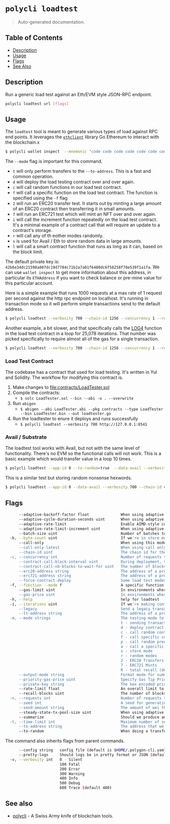 # `polycli loadtest`

> Auto-generated documentation.

## Table of Contents

- [Description](#description)
- [Usage](#usage)
- [Flags](#flags)
- [See Also](#see-also)

## Description

Run a generic load test against an Eth/EVM style JSON-RPC endpoint.

```bash
polycli loadtest url [flags]
```

## Usage

The `loadtest` tool is meant to generate various types of load against RPC end points. It leverages the [`ethclient`](https://pkg.go.dev/github.com/ethereum/go-ethereum/ethclient) library Go Ethereum to interact with the blockchain.x

```bash
$ polycli wallet inspect  --mnemonic "code code code code code code code code code code code quality" --addresses 1
```

The `--mode` flag is important for this command.

- `t` will only perform transfers to the `--to-address`. This is a fast and common operation.
- `d` will deploy the load testing contract over and over again.
- `c` will call random functions in our load test contract.
- `f` will call a specific function on the load test contract. The function is specified using the `-f` flag
- `2` will run an ERC20 transfer test. It starts out by minting a large amount of an ERC20 contract then transferring it in small amounts.
- `7` will run an ERC721 test which will mint an NFT over and over again.
- `i` will call the increment function repeatedly on the load test contract. It's a minimal example of a contract call that will require an update to a contract's storage.
- `r` will call any of th eother modes randomly.
- `s` is used for Avail / Eth to store random data in large amounts.
- `l` will call a smart contract function that runs as long as it can, based on the block limit.

The default private key is: `42b6e34dc21598a807dc19d7784c71b2a7a01f6480dc6f58258f78e539f1a1fa`. We can use `wallet inspect` to get more information about this address, in particular its `ETHAddress` if you want to check balance or pre-mine value for this particular account.

Here is a simple example that runs 1000 requests at a max rate of 1 request per second against the http rpc endpoint on localhost. It's running in transaction mode so it will perform simple transactions send to the default address.

```bash
$ polycli loadtest --verbosity 700 --chain-id 1256 --concurrency 1 --requests 1000 --rate-limit 1 --mode t http://localhost:8888
```

Another example, a bit slower, and that specifically calls the [LOG4](https://www.evm.codes/#a4) function in the load test contract in a loop for 25,078 iterations. That number was picked specifically to require almost all of the gas for a single transaction.

```bash
$ polycli loadtest --verbosity 700 --chain-id 1256 --concurrency 1 --requests 50 --rate-limit 0.5  --mode f --function 164 --iterations 25078 http://private.validator-001.devnet02.pos-v3.polygon.private:8545
```

### Load Test Contract

The codebase has a contract that used for load testing. It's written in Yul and Solidity. The workflow for modifying this contract is.

1. Make changes to <file:contracts/LoadTester.sol>
2. Compile the contracts:
   - `$ solc LoadTester.sol --bin --abi -o . --overwrite`
3. Run `abigen`
   - `$ abigen --abi LoadTester.abi --pkg contracts --type LoadTester --bin LoadTester.bin --out loadtester.go`
4. Run the loadtester to enure it deploys and runs successfully
   - `$ polycli loadtest --verbosity 700 http://127.0.0.1:8541`

### Avail / Substrate

The loadtest tool works with Avail, but not with the same level of functionality. There's no EVM so the functional calls will not work. This is a basic example which would transfer value in a loop 10 times.

```bash
$ polycli loadtest --app-id 0 --to-random=true  --data-avail --verbosity 700 --chain-id 42 --concurrency 1 --requests 10 --rate-limit 1 --mode t 'http://devnet01.dataavailability.link:8545'
```

This is a similar test but storing random nonsense hexwords.

```bash
$ polycli loadtest --app-id 0 --data-avail --verbosity 700 --chain-id 42 --concurrency 1 --requests 10 --rate-limit 1 --mode s --byte-count 16384 'http://devnet01.dataavailability.link:8545'
```

## Flags

```bash
      --adaptive-backoff-factor float              When using adaptive rate limiting, this flag controls our multiplicative decrease value. (default 2)
      --adaptive-cycle-duration-seconds uint       When using adaptive rate limiting, this flag controls how often we check the queue size and adjust the rates (default 10)
      --adaptive-rate-limit                        Enable AIMD-style congestion control to automatically adjust request rate
      --adaptive-rate-limit-increment uint         When using adaptive rate limiting, this flag controls the size of the additive increases. (default 50)
      --batch-size uint                            Number of batches to perform at a time for receipt fetching. Default is 999 requests at a time. (default 999)
  -b, --byte-count uint                            If we're in store mode, this controls how many bytes we'll try to store in our contract (default 1024)
      --call-only                                  When using this mode, rather than sending a transaction, we'll just call. This mode is incompatible with adaptive rate limiting, summarization, and a few other features.
      --call-only-latest                           When using call only mode with recall, should we execute on the latest block or on the original block
      --chain-id uint                              The chain id for the transactions.
  -c, --concurrency int                            Number of requests to perform concurrently. Default is one request at a time. (default 1)
      --contract-call-block-interval uint          During deployment, this flag controls if we should check every block, every other block, or every nth block to determine that the contract has been deployed (default 1)
      --contract-call-nb-blocks-to-wait-for uint   The number of blocks to wait for before giving up on a contract deployment (default 30)
      --erc20-address string                       The address of a pre-deployed erc 20 contract
      --erc721-address string                      The address of a pre-deployed erc 721 contract
      --force-contract-deploy                      Some load test modes don't require a contract deployment. Set this flag to true to force contract deployments. This will still respect the --lt-address flags.
  -f, --function --mode f                          A specific function to be called if running with --mode f or a specific precompiled contract when running with `--mode a` (default 1)
      --gas-limit uint                             In environments where the gas limit can't be computed on the fly, we can specify it manually. This can also be used to avoid eth_estimateGas
      --gas-price uint                             In environments where the gas price can't be determined automatically, we can specify it manually
  -h, --help                                       help for loadtest
  -i, --iterations uint                            If we're making contract calls, this controls how many times the contract will execute the instruction in a loop. If we are making ERC721 Mints, this indicates the minting batch size (default 1)
      --legacy                                     Send a legacy transaction instead of an EIP1559 transaction.
      --lt-address string                          The address of a pre-deployed load test contract
  -m, --mode strings                               The testing mode to use. It can be multiple like: "t,c,d,f"
                                                   t - sending transactions
                                                   d - deploy contract
                                                   c - call random contract functions
                                                   f - call specific contract function
                                                   p - call random precompiled contracts
                                                   a - call a specific precompiled contract address
                                                   s - store mode
                                                   r - random modes
                                                   2 - ERC20 Transfers
                                                   7 - ERC721 Mints
                                                   R - total recall (default [t])
      --output-mode string                         Format mode for summary output (json | text) (default "text")
      --priority-gas-price uint                    Specify Gas Tip Price in the case of EIP-1559
      --private-key string                         The hex encoded private key that we'll use to send transactions (default "42b6e34dc21598a807dc19d7784c71b2a7a01f6480dc6f58258f78e539f1a1fa")
      --rate-limit float                           An overall limit to the number of requests per second. Give a number less than zero to remove this limit all together (default 4)
      --recall-blocks uint                         The number of blocks that we'll attempt to fetch for recall (default 50)
  -n, --requests int                               Number of requests to perform for the benchmarking session. The default is to just perform a single request which usually leads to non-representative benchmarking results. (default 1)
      --seed int                                   A seed for generating random values and addresses (default 123456)
      --send-amount string                         The amount of wei that we'll send every transaction (default "0x38D7EA4C68000")
      --steady-state-tx-pool-size uint             When using adaptive rate limiting, this value sets the target queue size. If the queue is smaller than this value, we'll speed up. If the queue is smaller than this value, we'll back off. (default 1000)
      --summarize                                  Should we produce an execution summary after the load test has finished. If you're running a large load test, this can take a long time
  -t, --time-limit int                             Maximum number of seconds to spend for benchmarking. Use this to benchmark within a fixed total amount of time. Per default there is no time limit. (default -1)
      --to-address string                          The address that we're going to send to (default "0xDEADBEEFDEADBEEFDEADBEEFDEADBEEFDEADBEEF")
      --to-random                                  When doing a transfer test, should we send to random addresses rather than DEADBEEFx5
```

The command also inherits flags from parent commands.

```bash
      --config string   config file (default is $HOME/.polygon-cli.yaml)
      --pretty-logs     Should logs be in pretty format or JSON (default true)
  -v, --verbosity int   0 - Silent
                        100 Fatal
                        200 Error
                        300 Warning
                        400 Info
                        500 Debug
                        600 Trace (default 400)
```

## See also

- [polycli](polycli.md) - A Swiss Army knife of blockchain tools.
